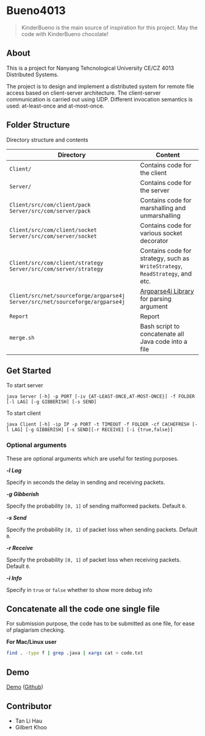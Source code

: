# Bueno4013

> KinderBueno is the main source of inspiration for this project. May the code with KinderBueno chocolate!


## About
This is a project for Nanyang Tehcnological University CE/CZ 4013 Distributed Systems.

The project is to design and implement a distributed system for remote file access based on client-server architecture. The client-server communication is carried out using UDP. Different invocation semantics is used: at-least-once and at-most-once.

## Folder Structure
Directory structure and contents

Directory | Content
----------| -------
`Client/` | Contains code for the client
`Server/` | Contains code for the server
`Client/src/com/client/pack` `Server/src/com/server/pack` | Contains code for marshalling and unmarshalling
`Client/src/com/client/socket` `Server/src/com/server/socket`  | Contains code for various socket decorator
`Client/src/com/client/strategy` `Server/src/com/server/strategy` | Contains code for strategy, such as `WriteStrategy`, `ReadStrategy`, and etc.
`Client/src/net/sourceforge/argparse4j` `Server/src/net/sourceforge/argparse4j` | [Argparse4j Library](https://argparse4j.github.io) for parsing argument
`Report` | Report
`merge.sh` | Bash script to concatenate all Java code into a file

## Get Started

To start server

`
java Server [-h] -p PORT [-iv {AT-LEAST-ONCE,AT-MOST-ONCE}] -f FOLDER [-l LAG] [-g GIBBERISH] [-s SEND]
`

To start client

`
java Client [-h] -ip IP -p PORT -t TIMEOUT -f FOLDER -cf CACHEFRESH [-l LAG] [-g GIBBERISH] [-s SEND][-r RECEIVE] [-i {true,false}]
`

### Optional arguments 
These are optional arguments which are useful for testing purposes.

***-l Lag***

Specify in seconds the delay in sending and receiving packets.

***-g Gibberish***

Specify the probability `[0, 1]` of sending malformed packets. Default `0`.

***-s Send***

Specify the probability `[0, 1]` of packet loss when sending packets. Default `0`.

***-r Receive***

Specify the probability `[0, 1]` of packet loss when receiving packets. Default `0`.

***-i Info***

Specify in `true` or `false` whether to show more debug info 


## Concatenate all the code one single file
For submission purpose, the code has to be submitted as one file, for ease of plagiarism checking.

**For Mac/Linux user**

```bash
find . -type f | grep .java | xargs cat > code.txt
``` 

## Demo

[Demo](http://lihautan.me/demo/distributed) ([Github](https://github.com/tanhauhau/Bueno4013.Demo))


## Contributor
* Tan Li Hau
* Gilbert Khoo